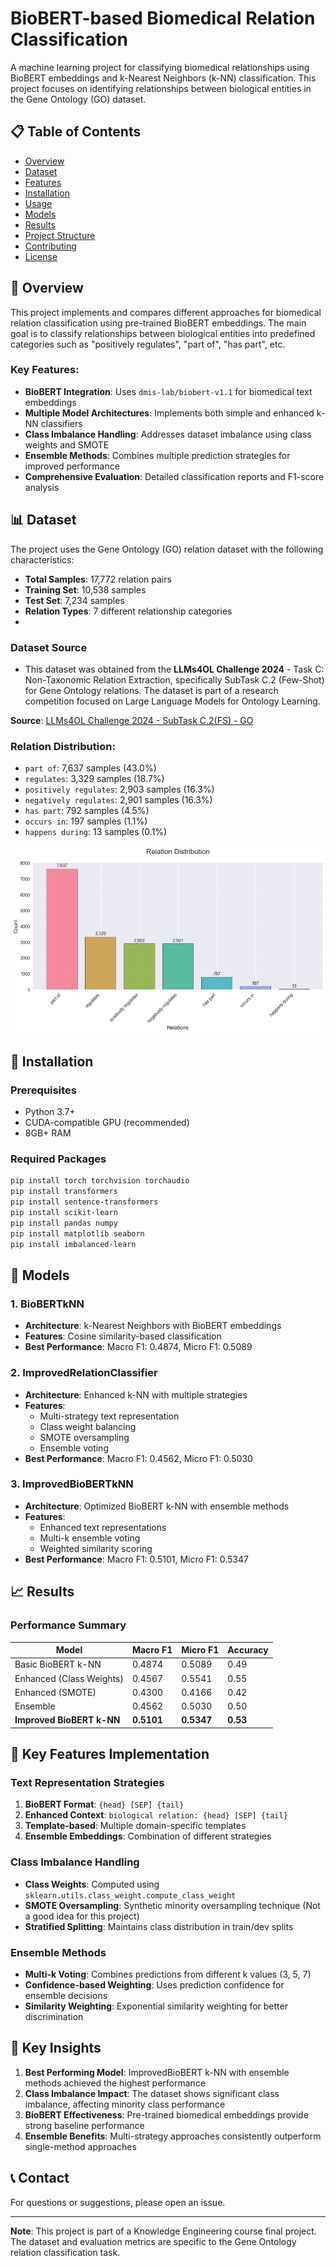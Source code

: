# BioBERT-based Biomedical Relation Classification

A machine learning project for classifying biomedical relationships using BioBERT embeddings and k-Nearest Neighbors (k-NN) classification. This project focuses on identifying relationships between biological entities in the Gene Ontology (GO) dataset.

## 📋 Table of Contents

- [Overview](#overview)
- [Dataset](#dataset)
- [Features](#features)
- [Installation](#installation)
- [Usage](#usage)
- [Models](#models)
- [Results](#results)
- [Project Structure](#project-structure)
- [Contributing](#contributing)
- [License](#license)

## 🔬 Overview

This project implements and compares different approaches for biomedical relation classification using pre-trained BioBERT embeddings. The main goal is to classify relationships between biological entities into predefined categories such as "positively regulates", "part of", "has part", etc.

### Key Features:
- **BioBERT Integration**: Uses `dmis-lab/biobert-v1.1` for biomedical text embeddings
- **Multiple Model Architectures**: Implements both simple and enhanced k-NN classifiers
- **Class Imbalance Handling**: Addresses dataset imbalance using class weights and SMOTE
- **Ensemble Methods**: Combines multiple prediction strategies for improved performance
- **Comprehensive Evaluation**: Detailed classification reports and F1-score analysis

## 📊 Dataset

The project uses the Gene Ontology (GO) relation dataset with the following characteristics:

- **Total Samples**: 17,772 relation pairs
- **Training Set**: 10,538 samples
- **Test Set**: 7,234 samples
- **Relation Types**: 7 different relationship categories
- 
### Dataset Source

- This dataset was obtained from the **LLMs4OL Challenge 2024** - Task C: Non-Taxonomic Relation Extraction, specifically SubTask C.2 (Few-Shot) for Gene Ontology relations. The dataset is part of a research competition focused on Large Language Models for Ontology Learning.

**Source**: [LLMs4OL Challenge 2024 - SubTask C.2(FS) - GO](https://github.com/sciknoworg/LLMs4OL-Challenge/tree/main/2024/TaskC-Non-Taxonomic%20Relation%20Extraction/SubTask%20C.2(FS)%20-%20GO)
### Relation Distribution:

- `part of`: 7,637 samples (43.0%)
- `regulates`: 3,329 samples (18.7%)
- `positively regulates`: 2,903 samples (16.3%)
- `negatively regulates`: 2,901 samples (16.3%)
- `has part`: 792 samples (4.5%)
- `occurs in`: 197 samples (1.1%)
- `happens during`: 13 samples (0.1%)

![Go Distribution](Go_Distribution.png?raw=true "Go Distribution")
## 🚀 Installation

### Prerequisites
- Python 3.7+
- CUDA-compatible GPU (recommended)
- 8GB+ RAM

### Required Packages

```bash
pip install torch torchvision torchaudio
pip install transformers
pip install sentence-transformers
pip install scikit-learn
pip install pandas numpy
pip install matplotlib seaborn
pip install imbalanced-learn
```

## 🤖 Models

### 1. BioBERTkNN
- **Architecture**: k-Nearest Neighbors with BioBERT embeddings
- **Features**: Cosine similarity-based classification
- **Best Performance**: Macro F1: 0.4874, Micro F1: 0.5089

### 2. ImprovedRelationClassifier
- **Architecture**: Enhanced k-NN with multiple strategies
- **Features**: 
  - Multi-strategy text representation
  - Class weight balancing
  - SMOTE oversampling
  - Ensemble voting
- **Best Performance**: Macro F1: 0.4562, Micro F1: 0.5030

### 3. ImprovedBioBERTkNN
- **Architecture**: Optimized BioBERT k-NN with ensemble methods
- **Features**:
  - Enhanced text representations
  - Multi-k ensemble voting
  - Weighted similarity scoring
- **Best Performance**: Macro F1: 0.5101, Micro F1: 0.5347

## 📈 Results

### Performance Summary

| Model | Macro F1 | Micro F1 | Accuracy |
|-------|----------|----------|----------|
| Basic BioBERT k-NN | 0.4874 | 0.5089 | 0.49 |
| Enhanced (Class Weights) | 0.4567 | 0.5541 | 0.55 |
| Enhanced (SMOTE) | 0.4300 | 0.4166 | 0.42 |
| Ensemble | 0.4562 | 0.5030 | 0.50 |
| **Improved BioBERT k-NN** | **0.5101** | **0.5347** | **0.53** |


## 🔧 Key Features Implementation

### Text Representation Strategies
1. **BioBERT Format**: `{head} [SEP] {tail}`
2. **Enhanced Context**: `biological relation: {head} [SEP] {tail}`
3. **Template-based**: Multiple domain-specific templates
4. **Ensemble Embeddings**: Combination of different strategies

### Class Imbalance Handling
- **Class Weights**: Computed using `sklearn.utils.class_weight.compute_class_weight`
- **SMOTE Oversampling**: Synthetic minority oversampling technique (Not a good idea for this project)
- **Stratified Splitting**: Maintains class distribution in train/dev splits

### Ensemble Methods
- **Multi-k Voting**: Combines predictions from different k values (3, 5, 7)
- **Confidence-based Weighting**: Uses prediction confidence for ensemble decisions
- **Similarity Weighting**: Exponential similarity weighting for better discrimination

## 🎯 Key Insights

1. **Best Performing Model**: ImprovedBioBERT k-NN with ensemble methods achieved the highest performance
2. **Class Imbalance Impact**: The dataset shows significant class imbalance, affecting minority class performance
3. **BioBERT Effectiveness**: Pre-trained biomedical embeddings provide strong baseline performance
4. **Ensemble Benefits**: Multi-strategy approaches consistently outperform single-method approaches

## 📞 Contact

For questions or suggestions, please open an issue.

---

**Note**: This project is part of a Knowledge Engineering course final project. The dataset and evaluation metrics are specific to the Gene Ontology relation classification task.
